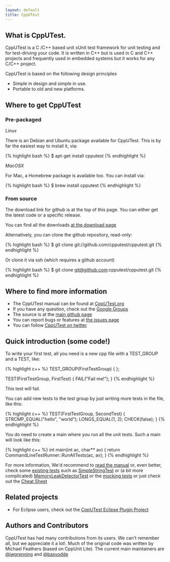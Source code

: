 ```yaml
---
layout: default
title: CppUTest
---
```


## What is CppUTest.

CppUTest is a C /C++ based unit xUnit test framework for unit testing and for test-driving your code. It is written in C++ but is used in C and C++ projects and frequently used in embedded systems but it works for any C/C++ project.

CppUTest is based on the following design principles

* Simple in design and simple in use.
* Portable to old and new platforms.

## Where to get CppUTest

### Pre-packaged

*Linux*

There is an Debian and Ubuntu package available for CppUTest. This is by far the easiest way to install it, via:

{% highlight bash %}
$ apt-get install cpputest
{% endhighlight %}

*MacOSX*

For Mac, a Homebrew package is available too. You can install via:

{% highlight bash %}
$ brew install cpputest
{% endhighlight %}

### From source

The download link for github is at the top of this page. You can either get the latest code or a specific release.

You can find all the downloads [at the download page](https://github.com/cpputest/cpputest/downloads)

Alternatively, you can clone the github repository, read-only:

{% highlight bash %}
$ git clone git://github.com/cpputest/cpputest.git
{% endhighlight %}

Or clone it via ssh (which requires a github account)

{% highlight bash %}
$ git clone git@github.com:cpputest/cpputest.git
{% endhighlight %}

## Where to find more information

* The CppUTest manual can be found at [CppUTest.org](http://www.cpputest.org/)
* If you have any question, check out the [Google Groups](https://groups.google.com/forum/?fromgroups#!forum/cpputest)
* The source is at the [main github page](https://github.com/cpputest/cpputest)
* You can report bugs or features at [the issues page](https://github.com/cpputest/cpputest/issues)
* You can follow [CppUTest on twitter](https://twitter.com/CppUTest)

## Quick introduction (some code!)

To write your first test, all you need is a new cpp file with a TEST_GROUP and a TEST, like:

{% highlight c++ %}
TEST_GROUP(FirstTestGroup)
{
};

TEST(FirstTestGroup, FirstTest)
{
   FAIL("Fail me!");
}
{% endhighlight %}

This test will fail.

You can add new tests to the test group by just writing more tests in the file, like this:

{% highlight c++ %}
TEST(FirstTestGroup, SecondTest)
{
   STRCMP_EQUAL("hello", "world");
   LONGS_EQUAL(1, 2);
   CHECK(false);
}
{% endhighlight %}

You do need to create a main where you run all the unit tests. Such a main will look like this:

{% highlight c++ %}
int main(int ac, char** av)
{
   return CommandLineTestRunner::RunAllTests(ac, av);
}
{% endhighlight %}

For more information, We'd recommend to [read the manual](http://www.cpputest.org) or, even better, check some [existing tests](https://github.com/cpputest/cpputest/tree/master/tests) such as [SimpleStringTest](https://github.com/cpputest/cpputest/blob/master/tests/SimpleStringTest.cpp) or (a bit more complicated) [MemoryLeakDetectorTest](https://github.com/cpputest/cpputest/blob/master/tests/MemoryLeakDetectorTest.cpp) or the [mocking tests](https://github.com/cpputest/cpputest/blob/master/tests/CppUTestExt/TestMockSupport.cpp) or just check out the [Cheat Sheet](https://github.com/cpputest/cpputest/blob/master/tests/CheatSheetTest.cpp)

## Related projects

* For Eclipse users, check out the [CppUTest Eclipse Plugin Project](https://github.com/cpputest/CppUTestEclipsePlugin)

## Authors and Contributors

CppUTest has had many contributions from its users. We can't remember all, but we appreciate it a lot!. Much of the original code was written by Michael Feathers (based on CppUnit Lite). The current main maintainers are [@jwgrenning](https://github.com/jwgrenning) and [@basvodde](https://github.com/basvodde)
